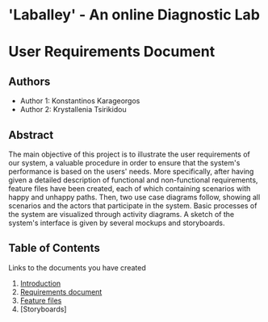 # 'Laballey' - An online Diagnostic Lab
# User Requirements Document

## Authors

- Author 1: Konstantinos Karageorgos
- Author 2: Krystallenia Tsirikidou

## Abstract

The main objective of this project is to illustrate the user requirements of our system, a valuable procedure in order to ensure that the system's performance is based on the users' needs. More specifically, after having given a detailed description of functional and non-functional requirements, feature files have been created, each of which containing scenarios with happy and unhappy paths. Then, two use case diagrams follow, showing all scenarios and the actors that participate in the system. Basic processes of the system are visualized through activity diagrams. A sketch of the system's interface is given by several mockups and storyboards.

## Table of Contents

Links to the documents you have created

  1. [Introduction](https://github.com/konkarage/soft-eng/blob/master/documentation/Intro.md)
  2. [Requirements document](https://github.com/konkarage/soft-eng/blob/master/documentation/requirements.md)
  3. [Feature files](https://github.com/konkarage/soft-eng/tree/master/requirements)
  3. [Storyboards]
